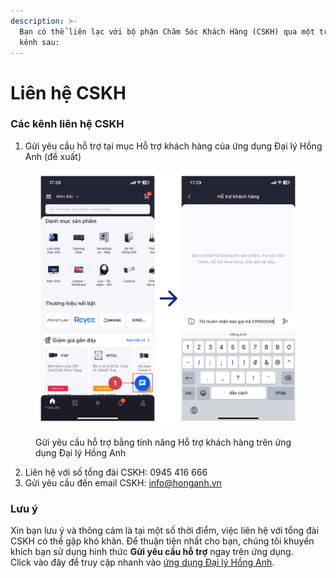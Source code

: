 ```yaml
---
description: >-
  Bạn có thể liên lạc với bộ phận Chăm Sóc Khách Hàng (CSKH) qua một trong các
  kênh sau:
---
```


# Liên hệ CSKH

### Các kênh liên hệ CSKH

1. Gửi yêu cầu hỗ trợ tại mục Hỗ trợ khách hàng của ứng dụng Đại lý Hồng Anh (đề xuất)

<figure><img src="../.gitbook/assets/image (4) (1).png" alt=""><figcaption><p>Gửi yêu cầu hỗ trợ bằng tính năng Hỗ trợ khách hàng trên ứng dụng Đại lý Hồng Anh</p></figcaption></figure>

2. Liên hệ với số tổng đài CSKH: 0945 416 666
3. Gửi yêu cầu đến email CSKH: info@honganh.vn

### Lưu ý

Xin bạn lưu ý và thông cảm là tại một số thời điểm, việc liên hệ với tổng đài CSKH có thể gặp khó khăn. Để thuận tiện nhất cho bạn, chúng tôi khuyến khích bạn sử dụng hình thức **Gửi yêu cầu hỗ trợ** ngay trên ứng dụng.\
Click vào đây để truy cập nhanh vào [ứng dụng Đại lý Hồng Anh](https://honganh.page.link/welcome).
